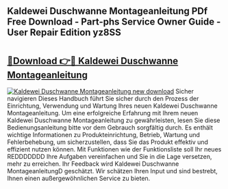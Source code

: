 ## Kaldewei Duschwanne Montageanleitung PDf Free Download - Part-phs Service Owner Guide - User Repair Edition yz8SS

# <h2><a href="http://df8ibvc.blite.top/?on=Kaldewei+Duschwanne+Montageanleitung">🔗Download 👉🔴 Kaldewei Duschwanne Montageanleitung</a></h2>

[![Kaldewei Duschwanne Montageanleitung new download](https://i.imgur.com/lujVjoI.png)](http://df8ibvc.blite.top/?on=Kaldewei+Duschwanne+Montageanleitung)
Sicher navigieren Dieses Handbuch führt Sie sicher durch den Prozess der Einrichtung, Verwendung und Wartung Ihres neuen Kaldewei Duschwanne Montageanleitung. Um eine erfolgreiche Erfahrung mit Ihrem neuen Kaldewei Duschwanne Montageanleitung zu gewährleisten, lesen Sie diese Bedienungsanleitung bitte vor dem Gebrauch sorgfältig durch. Es enthält wichtige Informationen zu Produkteinrichtung, Betrieb, Wartung und Fehlerbehebung, um sicherzustellen, dass Sie das Produkt effektiv und effizient nutzen können. Mit Funktionen wie der Funktionsliste soll Ihr neues REDDDDDDD Ihre Aufgaben vereinfachen und Sie in die Lage versetzen, mehr zu erreichen. Ihr Feedback wird Kaldewei Duschwanne MontageanleitungD geschätzt. Wir schätzen Ihren Input und sind bestrebt, Ihnen einen außergewöhnlichen Service zu bieten.
